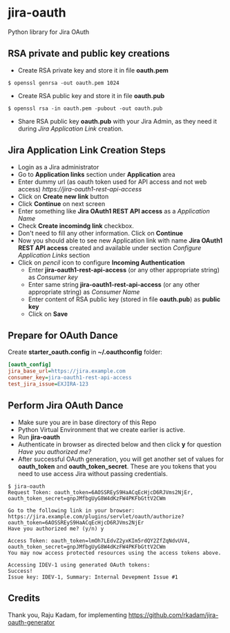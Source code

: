 # jira-oauth
Python library for Jira OAuth

## RSA private and public key creations
* Create RSA private key and store it in file **oauth.pem**
```shell
$ openssl genrsa -out oauth.pem 1024
```

* Create RSA public key and store it in file **oauth.pub**
```
$ openssl rsa -in oauth.pem -pubout -out oauth.pub
```

* Share RSA public key **oauth.pub** with your Jira Admin, as they need it during _Jira Application Link_ creation.

## Jira Application Link Creation Steps
* Login as a Jira administrator
* Go to **Application links** section under **Application** area
* Enter dummy url (as oauth token used for API access and not web access) *https://jira-oauth1-rest-api-access*
* Click on **Create new link** button
* Click **Continue** on next screen
* Enter something like **Jira OAuth1 REST API access** as a *Application Name*
* Check **Create incomindg link** checkbox.
* Don't need to fill any other information. Click on **Continue**
* Now you should able to see new Application link with name **Jira OAuth1 REST API access** created and available under section *Configure Application Links* section
* Click on *pencil* icon to configure **Incoming Authentication**
  * Enter **jira-oauth1-rest-api-access** (or any other appropriate string) as *Consumer key*
  * Enter same string **jira-oauth1-rest-api-access** (or any other appropriate string) as *Consumer Name*
  * Enter content of RSA public key (stored in file **oauth.pub**) as **public key**
  * Click on **Save**

## Prepare for OAuth Dance
Create **starter_oauth.config** in **~/.oauthconfig** folder:
```ini
[oauth_config]
jira_base_url=https://jira.example.com
consumer_key=jira-oauth1-rest-api-access
test_jira_issue=EXJIRA-123
```

## Perform Jira OAuth Dance
* Make sure you are in base directory of this Repo
* Python Virtual Environment that we create earlier is active.
* Run **jira-oauth**
* Authenticate in browser as directed below and then click **y** for question *Have you authorized me?*
* After successful OAuth generation, you will get another set of values for **oauth_token** and **oauth_token_secret**. These are you tokens that you need to use access Jira without passing credentials.
```
$ jira-oauth
Request Token: oauth_token=6AOSSREyS9HaACqEcHjcD6RJVms2NjEr, oauth_token_secret=gnpJMfbgUyG8W4dKzFW4PKFbGttV2CWm

Go to the following link in your browser: https://jira.example.com/plugins/servlet/oauth/authorize?oauth_token=6AOSSREyS9HaACqEcHjcD6RJVms2NjEr
Have you authorized me? (y/n) y

Access Token: oauth_token=lmOh7LEdvZ2yxKIm5rdQY2ZfZqNdvUV4, oauth_token_secret=gnpJMfbgUyG8W4dKzFW4PKFbGttV2CWm
You may now access protected resources using the access tokens above.

Accessing IDEV-1 using generated OAuth tokens:
Success!
Issue key: IDEV-1, Summary: Internal Devepment Issue #1
```

## Credits
Thank you, Raju Kadam, for implementing https://github.com/rkadam/jira-oauth-generator
